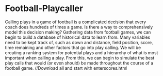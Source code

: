 # Football-Playcaller

Calling plays in a game of football is a complicated decision that every coach does hundreds of times a game. Is there a way to comprehensively model this decision making? Gathering data from football games, we can begin to build a database of historical data to learn from. Many variables need to be kept track of, such as down and distance, field position, score, time remaining and other factors that go into play calling. We will be creating a ranking system for potential plays and a hierarchy of what is most important when calling a play. From this, we can begin to simulate the best play calls that would (or even should) be made throughout the course of a football game. 
//Download all and start with enterscores.html
